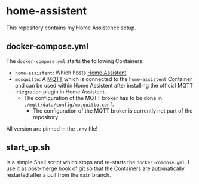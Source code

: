 # home-assistent
This repository contains my Home Assistence setup.

## docker-compose.yml

The `docker-compose.yml` starts the following Containers:
* `home-assistent`: Which hosts [Home Assistent](https://hub.docker.com/r/homeassistant/home-assistant).
* `mosquitto`: A [MQTT](https://hub.docker.com/_/eclipse-mosquitto) which is connected to the `home-assistent` Container and can be used within Home Assistent
after installing the official MQTT Integration plugin in Home Assistent.
  * The configuration of the MQTT broker has to be done in `./mqtt/data/config/mosquitto.conf`.
    * The configuration of the MQTT broker is currently not part of the repository.

All version are pinned in the `.env` file!

## start_up.sh

Is a simple Shell script which stops and re-starts the `docker-compose.yml`. I use it as post-merge hook of git so that
the Containers are automatically restarted after a pull from the `main` branch.
